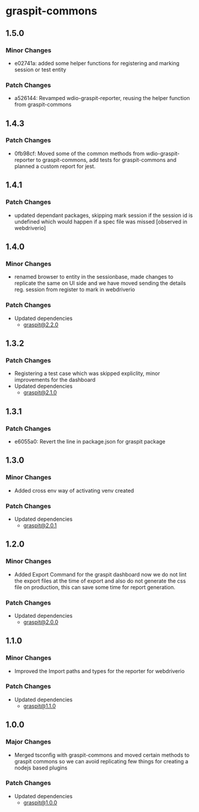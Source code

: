 # graspit-commons

## 1.5.0

### Minor Changes

- e02741a: added some helper functions for registering and marking session or test entity

### Patch Changes

- a526144: Revamped wdio-graspit-reporter, reusing the helper function from graspit-commons

## 1.4.3

### Patch Changes

- 0fb98cf: Moved some of the common methods from wdio-graspit-reporter to graspit-commons, add tests for graspit-commons and planned a custom report for jest.

## 1.4.1

### Patch Changes

- updated dependant packages, skipping mark session if the session id is undefined which would happen if a spec file was missed [observed in webdriverio]

## 1.4.0

### Minor Changes

- renamed browser to entity in the sessionbase, made changes to replicate the same on UI side and we have moved sending the details reg. session from register to mark in webdriverio

### Patch Changes

- Updated dependencies
  - graspit@2.2.0

## 1.3.2

### Patch Changes

- Registering a test case which was skipped expliclity, minor improvements for the dashboard
- Updated dependencies
  - graspit@2.1.0

## 1.3.1

### Patch Changes

- e6055a0: Revert the line in package.json for graspit package

## 1.3.0

### Minor Changes

- Added cross env way of activating venv created

### Patch Changes

- Updated dependencies
  - graspit@2.0.1

## 1.2.0

### Minor Changes

- Added Export Command for the graspit dashboard now we do not lint the export files at the time of export and also do not generate the css file on production, this can save some time for report generation.

### Patch Changes

- Updated dependencies
  - graspit@2.0.0

## 1.1.0

### Minor Changes

- Improved the Import paths and types for the reporter for webdriverio

### Patch Changes

- Updated dependencies
  - graspit@1.1.0

## 1.0.0

### Major Changes

- Merged tsconfig with graspit-commons and moved certain methods to graspit commons so we can avoid replicating few things for creating a nodejs based plugins

### Patch Changes

- Updated dependencies
  - graspit@1.0.0
